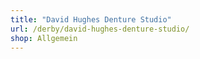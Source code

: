 ```yaml
---
title: "David Hughes Denture Studio"
url: /derby/david-hughes-denture-studio/
shop: Allgemein
---
```

